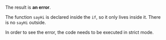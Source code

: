 The result is **an error**.

The function `sayHi` is declared inside the `if`, so it only lives inside it. There is no `sayHi` outside.
 
In order to see the error, the code needs to be executed in strict mode.

